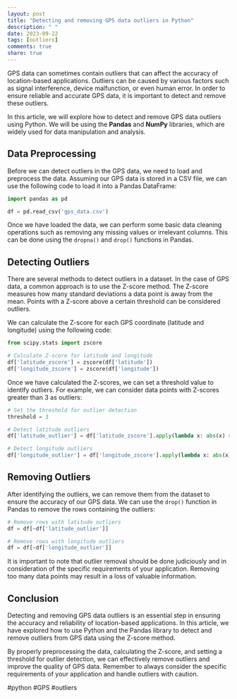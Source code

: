 ```yaml
---
layout: post
title: "Detecting and removing GPS data outliers in Python"
description: " "
date: 2023-09-22
tags: [outliers]
comments: true
share: true
---
```


GPS data can sometimes contain outliers that can affect the accuracy of location-based applications. Outliers can be caused by various factors such as signal interference, device malfunction, or even human error. In order to ensure reliable and accurate GPS data, it is important to detect and remove these outliers.

In this article, we will explore how to detect and remove GPS data outliers using Python. We will be using the **Pandas** and **NumPy** libraries, which are widely used for data manipulation and analysis.

## Data Preprocessing

Before we can detect outliers in the GPS data, we need to load and preprocess the data. Assuming our GPS data is stored in a CSV file, we can use the following code to load it into a Pandas DataFrame:

```python
import pandas as pd

df = pd.read_csv('gps_data.csv')
```

Once we have loaded the data, we can perform some basic data cleaning operations such as removing any missing values or irrelevant columns. This can be done using the `dropna()` and `drop()` functions in Pandas.

## Detecting Outliers

There are several methods to detect outliers in a dataset. In the case of GPS data, a common approach is to use the Z-score method. The Z-score measures how many standard deviations a data point is away from the mean. Points with a Z-score above a certain threshold can be considered outliers.

We can calculate the Z-score for each GPS coordinate (latitude and longitude) using the following code:

```python
from scipy.stats import zscore

# Calculate Z-score for latitude and longitude
df['latitude_zscore'] = zscore(df['latitude'])
df['longitude_zscore'] = zscore(df['longitude'])
```

Once we have calculated the Z-scores, we can set a threshold value to identify outliers. For example, we can consider data points with Z-scores greater than 3 as outliers:

```python
# Set the threshold for outlier detection
threshold = 3

# Detect latitude outliers
df['latitude_outlier'] = df['latitude_zscore'].apply(lambda x: abs(x) > threshold)

# Detect longitude outliers
df['longitude_outlier'] = df['longitude_zscore'].apply(lambda x: abs(x) > threshold)
```

## Removing Outliers

After identifying the outliers, we can remove them from the dataset to ensure the accuracy of our GPS data. We can use the `drop()` function in Pandas to remove the rows containing the outliers:

```python
# Remove rows with latitude outliers
df = df[~df['latitude_outlier']]

# Remove rows with longitude outliers
df = df[~df['longitude_outlier']]
```

It is important to note that outlier removal should be done judiciously and in consideration of the specific requirements of your application. Removing too many data points may result in a loss of valuable information.

## Conclusion

Detecting and removing GPS data outliers is an essential step in ensuring the accuracy and reliability of location-based applications. In this article, we have explored how to use Python and the Pandas library to detect and remove outliers from GPS data using the Z-score method.

By properly preprocessing the data, calculating the Z-score, and setting a threshold for outlier detection, we can effectively remove outliers and improve the quality of GPS data. Remember to always consider the specific requirements of your application and handle outliers with caution.

#python #GPS #outliers